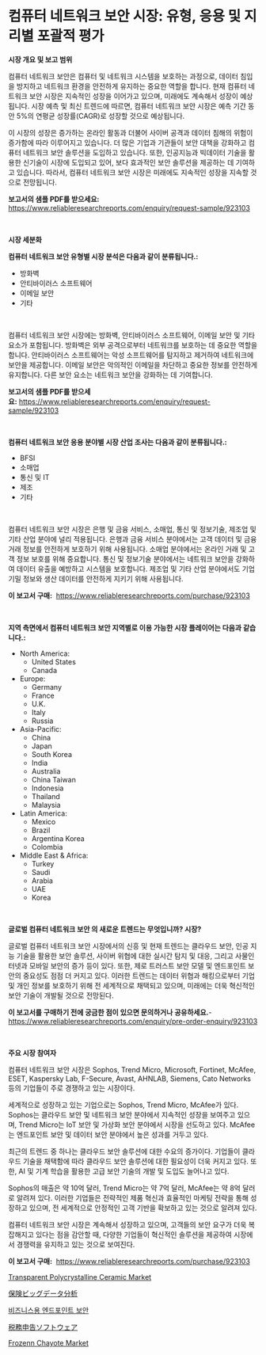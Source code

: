 <p><h1>컴퓨터 네트워크 보안 시장: 유형, 응용 및 지리별 포괄적 평가</h1></p><p><strong>시장 개요 및 보고 범위</strong></p>
<p><p>컴퓨터 네트워크 보안은 컴퓨터 및 네트워크 시스템을 보호하는 과정으로, 데이터 침입을 방지하고 네트워크 환경을 안전하게 유지하는 중요한 역할을 합니다. 현재 컴퓨터 네트워크 보안 시장은 지속적인 성장을 이어가고 있으며, 미래에도 계속해서 성장이 예상됩니다. 시장 예측 및 최신 트렌드에 따르면, 컴퓨터 네트워크 보안 시장은 예측 기간 동안 5%의 연평균 성장률(CAGR)로 성장할 것으로 예상됩니다. </p><p>이 시장의 성장은 증가하는 온라인 활동과 더불어 사이버 공격과 데이터 침해의 위험이 증가함에 따라 이루어지고 있습니다. 더 많은 기업과 기관들이 보안 대책을 강화하고 컴퓨터 네트워크 보안 솔루션을 도입하고 있습니다. 또한, 인공지능과 빅데이터 기술을 활용한 신기술이 시장에 도입되고 있어, 보다 효과적인 보안 솔루션을 제공하는 데 기여하고 있습니다. 따라서, 컴퓨터 네트워크 보안 시장은 미래에도 지속적인 성장을 지속할 것으로 전망됩니다.</p></p>
<p><strong>보고서의 샘플 PDF를 받으세요:</strong> <a href="https://www.reliableresearchreports.com/enquiry/request-sample/923103">https://www.reliableresearchreports.com/enquiry/request-sample/923103</a></p>
<p>&nbsp;</p>
<p><strong>시장 세분화</strong></p>
<p><strong>컴퓨터 네트워크 보안 유형별 시장 분석은 다음과 같이 분류됩니다.:</strong></p>
<p><ul><li>방화벽</li><li>안티바이러스 소프트웨어</li><li>이메일 보안</li><li>기타</li></ul></p>
<p>&nbsp;</p>
<p><p>컴퓨터 네트워크 보안 시장에는 방화벽, 안티바이러스 소프트웨어, 이메일 보안 및 기타 요소가 포함됩니다. 방화벽은 외부 공격으로부터 네트워크를 보호하는 데 중요한 역할을 합니다. 안티바이러스 소프트웨어는 악성 소프트웨어를 탐지하고 제거하여 네트워크에 보안을 제공합니다. 이메일 보안은 악의적인 이메일을 차단하고 중요한 정보를 안전하게 유지합니다. 다른 보안 요소는 네트워크 보안을 강화하는 데 기여합니다.</p></p>
<p><strong>보고서의 샘플 PDF를 받으세요:</strong>&nbsp;<a href="https://www.reliableresearchreports.com/enquiry/request-sample/923103">https://www.reliableresearchreports.com/enquiry/request-sample/923103</a></p>
<p>&nbsp;</p>
<p><strong> 컴퓨터 네트워크 보안 응용 분야별 시장 산업 조사는 다음과 같이 분류됩니다.:</strong></p>
<p><ul><li>BFSI</li><li>소매업</li><li>통신 및 IT</li><li>제조</li><li>기타</li></ul></p>
<p>&nbsp;</p>
<p><p>컴퓨터 네트워크 보안 시장은 은행 및 금융 서비스, 소매업, 통신 및 정보기술, 제조업 및 기타 산업 분야에 널리 적용됩니다. 은행과 금융 서비스 분야에서는 고객 데이터 및 금융 거래 정보를 안전하게 보호하기 위해 사용됩니다. 소매업 분야에서는 온라인 거래 및 고객 정보 보호를 위해 중요합니다. 통신 및 정보기술 분야에서는 네트워크 보안을 강화하여 데이터 유출을 예방하고 시스템을 보호합니다. 제조업 및 기타 산업 분야에서도 기업 기밀 정보와 생산 데이터를 안전하게 지키기 위해 사용됩니다.</p></p>
<p><strong>이 보고서 구매:</strong>&nbsp; <a href="https://www.reliableresearchreports.com/purchase/923103">https://www.reliableresearchreports.com/purchase/923103</a></p>
<p>&nbsp;</p>
<p><strong>지역 측면에서 컴퓨터 네트워크 보안 지역별로 이용 가능한 시장 플레이어는 다음과 같습니다.:</strong></p>
<p><ul>
    <li>
        North America:
        <ul>
            <li>United States</li>
            <li>Canada</li>
        </ul>
    </li>
    <li>
        Europe:
        <ul>
            <li>Germany</li>
            <li>France</li>
            <li>U.K.</li>
            <li>Italy</li>
            <li>Russia</li>
        </ul>
    </li>
    <li>
        Asia-Pacific:
        <ul>
            <li>China</li>
            <li>Japan</li>
            <li>South Korea</li>
            <li>India</li>
            <li>Australia</li>
            <li>China Taiwan</li>
            <li>Indonesia</li>
            <li>Thailand</li>
            <li>Malaysia</li>
        </ul>
    </li>
    <li>
        Latin America:
        <ul>
            <li>Mexico</li>
            <li>Brazil</li>
            <li>Argentina Korea</li>
            <li>Colombia</li>
        </ul>
    </li>
    <li>
        Middle East & Africa:
        <ul>
            <li>Turkey</li>
            <li>Saudi</li>
            <li>Arabia</li>
            <li>UAE</li>
            <li>Korea</li>
        </ul>
    </li>
    </ul></p>
<p>&nbsp;</p>
<p><strong>글로벌 컴퓨터 네트워크 보안 의 새로운 트렌드는 무엇입니까? 시장?</strong></p>
<p><p>글로벌 컴퓨터 네트워크 보안 시장에서의 신흥 및 현재 트렌드는 클라우드 보안, 인공 지능 기술을 활용한 보안 솔루션, 사이버 위협에 대한 실시간 탐지 및 대응, 그리고 사물인터넷과 모바일 보안의 증가 등이 있다. 또한, 제로 트러스트 보안 모델 및 엔드포인트 보안의 중요성도 점점 더 커지고 있다. 이러한 트렌드는 데이터 위협과 해킹으로부터 기업 및 개인 정보를 보호하기 위해 전 세계적으로 채택되고 있으며, 미래에는 더욱 혁신적인 보안 기술이 개발될 것으로 전망된다.</p></p>
<p><strong>이 보고서를 구매하기 전에 궁금한 점이 있으면 문의하거나 공유하세요.</strong>- <a href="https://www.reliableresearchreports.com/enquiry/pre-order-enquiry/923103">https://www.reliableresearchreports.com/enquiry/pre-order-enquiry/923103</a></p>
<p>&nbsp;</p>
<p><strong>주요 시장 참여자</strong></p>
<p><p>컴퓨터 네트워크 보안 시장은 Sophos, Trend Micro, Microsoft, Fortinet, McAfee, ESET, Kaspersky Lab, F-Secure, Avast, AHNLAB, Siemens, Cato Networks 등의 기업들이 주로 경쟁하고 있는 시장이다. </p><p>세계적으로 성장하고 있는 기업으로는 Sophos, Trend Micro, McAfee가 있다. Sophos는 클라우드 보안 및 네트워크 보안 분야에서 지속적인 성장을 보여주고 있으며, Trend Micro는 IoT 보안 및 가상화 보안 분야에서 시장을 선도하고 있다. McAfee는 엔드포인트 보안 및 데이터 보안 분야에서 높은 성과를 거두고 있다.</p><p>최근의 트렌드 중 하나는 클라우드 보안 솔루션에 대한 수요의 증가이다. 기업들이 클라우드 기술을 채택함에 따라 클라우드 보안 솔루션에 대한 필요성이 더욱 커지고 있다. 또한, AI 및 기계 학습을 활용한 고급 보안 기술의 개발 및 도입도 늘어나고 있다.</p><p>Sophos의 매출은 약 10억 달러, Trend Micro는 약 7억 달러, McAfee는 약 8억 달러로 알려져 있다. 이러한 기업들은 전략적인 제품 혁신과 효율적인 마케팅 전략을 통해 성장하고 있으며, 전 세계적으로 안정적인 고객 기반을 확보하고 있는 것으로 알려져 있다.</p><p>컴퓨터 네트워크 보안 시장은 계속해서 성장하고 있으며, 고객들의 보안 요구가 더욱 복잡해지고 있다는 점을 감안할 때, 다양한 기업들이 혁신적인 솔루션을 제공하여 시장에서 경쟁력을 유지하고 있는 것으로 보여진다.</p></p>
<p><strong>이 보고서 구매:</strong>&nbsp;&nbsp;<a href="https://www.reliableresearchreports.com/purchase/923103">https://www.reliableresearchreports.com/purchase/923103</a></p>
<p><p><a href="https://github.com/yoshih12/Market-Research-Report-List-2/blob/main/transparent-polycrystalline-ceramic-market.md">Transparent Polycrystalline Ceramic Market</a></p><p><a href="https://github.com/mohamedbakry57/Market-Research-Report-List-2/blob/main/9270355182677.md">保険ビッグデータ分析</a></p><p><a href="https://github.com/sougarounis/Market-Research-Report-List-2/blob/main/7016733182674.md">비즈니스용 엔드포인트 보안</a></p><p><a href="https://github.com/lababdou/Market-Research-Report-List-2/blob/main/7580348182678.md">税務申告ソフトウェア</a></p><p><a href="https://issuu.com/reportprime-2/docs/frozenn-chayote-market-size-2030.pptx">Frozenn Chayote Market</a></p></p>
